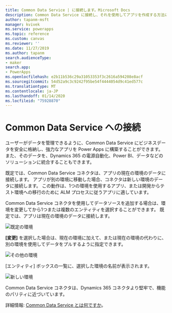 ```yaml
---
title: Common Data Service | に接続します。Microsoft Docs
description: Common Data Service に接続し、それを使用してアプリを作成する方法について説明します。
author: tapanm-msft
manager: kvivek
ms.service: powerapps
ms.topic: reference
ms.custom: canvas
ms.reviewer: ''
ms.date: 11/27/2019
ms.author: tapanm
search.audienceType:
- maker
search.app:
- PowerApps
ms.openlocfilehash: e2b11b536c29a31053353f3c2616a594208e8acf
ms.sourcegitcommit: 54d52a9c3c9242f95be54f4444054d9c41ed577c
ms.translationtype: MT
ms.contentlocale: ja-JP
ms.lasthandoff: 01/14/2020
ms.locfileid: "75928870"
---
```

# <a name="connect-to-common-data-service"></a>Common Data Service への接続

ユーザーがデータを管理できるように、Common Data Service にビジネスデータを安全に格納し、強力なアプリを Power Apps に構築することができます。 また、そのデータを、Dynamics 365 の電源自動化、Power BI、データなどのソリューションに統合することもできます。

既定では、Common Data Service コネクタは、アプリの現在の環境のデータに接続します。 アプリが別の環境に移動した場合、コネクタは新しい環境のデータに接続します。 この動作は、1つの環境を使用するアプリ、または開発からテスト環境への移行のために ALM プロセスに従うアプリに適しています。

Common Data Service コネクタを使用してデータソースを追加する場合は、環境を変更してから1つまたは複数のエンティティを選択することができます。 既定では、アプリは現在の環境のデータに接続します。

![既定の環境](media/connection-common-data-service/common-data-service-connection-change-environment.png)

**[変更]** を選択した場合は、現在の環境に加えて、または現在の環境の代わりに、別の環境を使用してデータをプルするように指定できます。

![その他の環境](media/connection-common-data-service/common-data-service-connection-select-environment.png)

[エンティティ] ボックスの一覧に、選択した環境の名前が表示されます。

![新しい環境](media/connection-common-data-service/common-data-service-connection-after-change-environment.png)

Common Data Service コネクタは、Dynamics 365 コネクタより堅牢で、機能のパリティに近づいています。

詳細情報: [Common Data Service とは何ですか](../../common-data-service/data-platform-intro.md)。
